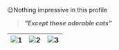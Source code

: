 :wink:Nothing impressive in this profile
>_**"Except those adorable cats"**_  

| ![1](https://media.giphy.com/media/vFKqnCdLPNOKc/giphy.gif) | ![2](https://media.giphy.com/media/lJNoBCvQYp7nq/giphy.gif) | ![3](https://media.giphy.com/media/ZlCsLIEg0okec/giphy.gif) |
| --- | --- | --- |
